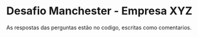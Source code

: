 # Desafio Manchester - Empresa XYZ

As respostas das perguntas estão no codigo, escritas como comentarios.
 
